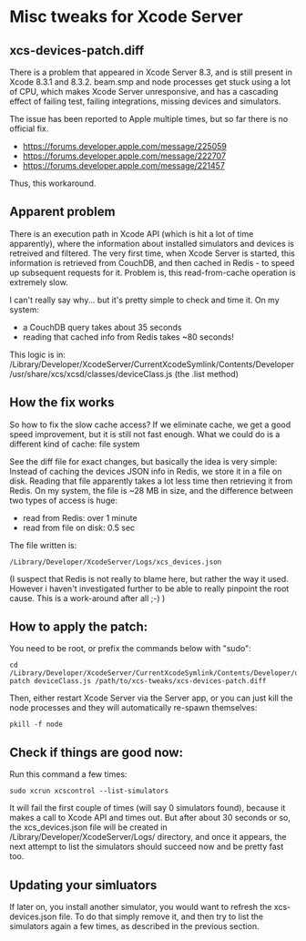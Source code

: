 # Misc tweaks for Xcode Server


## xcs-devices-patch.diff

There is a problem that appeared in Xcode Server 8.3, and is still present in Xcode 8.3.1 and 8.3.2.
beam.smp and node processes get stuck using a lot of CPU, which makes Xcode Server unresponsive, and
has a cascading effect of failing test, failing integrations, missing devices and simulators.

The issue has been reported to Apple multiple times, but so far there is no official fix.

- https://forums.developer.apple.com/message/225059
- https://forums.developer.apple.com/message/222707
- https://forums.developer.apple.com/message/221457

Thus, this workaround.


## Apparent problem

There is an execution path in Xcode API (which is hit a lot of time apparently), where
the information about installed simulators and devices is retreived and filtered. The very first time,
when Xcode Server is started, this information is retrieved from CouchDB, and then cached in Redis -
to speed up subsequent requests for it. Problem is, this read-from-cache operation is extremely slow.

I can't really say why... but it's pretty simple to check and time it.
On my system:
- a CouchDB query takes about 35 seconds
- reading that cached info from Redis takes ~80 seconds!

This logic is in:
/Library/Developer/XcodeServer/CurrentXcodeSymlink/Contents/Developer/usr/share/xcs/xcsd/classes/deviceClass.js
(the .list method)


## How the fix works

So how to fix the slow cache access?
If we eliminate cache, we get a good speed improvement, but it is still not fast enough.
What we could do is a different kind of cache: file system

See the diff file for exact changes, but basically the idea is very simple:
Instead of caching the devices JSON info in Redis, we store it in a file on disk. Reading that file
apparently takes a lot less time then retrieving it from Redis. On my system, the file is ~28 MB in size,
and the difference between two types of access is huge:
- read from Redis: over 1 minute
- read from file on disk: 0.5 sec

The file written is:

    /Library/Developer/XcodeServer/Logs/xcs_devices.json

(I suspect that Redis is not really to blame here, but rather the way it used. However i haven't investigated
further to be able to really pinpoint the root cause. This is a work-around after all ;-) )


## How to apply the patch:

You need to be root, or prefix the commands below with "sudo":

    cd /Library/Developer/XcodeServer/CurrentXcodeSymlink/Contents/Developer/usr/share/xcs/xcsd/classes
    patch deviceClass.js /path/to/xcs-tweaks/xcs-devices-patch.diff

Then, either restart Xcode Server via the Server app, or you can just kill the node processes and they will automatically re-spawn themselves:

    pkill -f node


## Check if things are good now:

Run this command a few times:

    sudo xcrun xcscontrol --list-simulators

It will fail the first couple of times (will say 0 simulators found), because it makes a call to Xcode API and times out. But after about 30 seconds or so, the xcs\_devices.json file will be created in /Library/Developer/XcodeServer/Logs/ directory, and once it appears, the next attempt to list the simulators should succeed now and be pretty fast too.


## Updating your simluators

If later on, you install another simulator, you would want to refresh the xcs-devices.json file.
To do that simply remove it, and then try to list the simulators again a few times, as described in the previous section.

